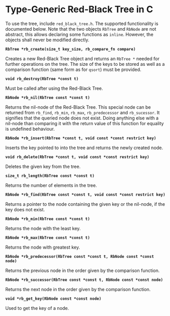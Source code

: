 # Type-Generic Red-Black Tree in C

To use the tree, include `red_black_tree.h`. The supported functionality is documented below. Note that the two objects `RbTree` and `RbNode` are not abstract, this allows declaring some functions as `inline`. However, the objects shall never be modified directly.

**`RbTree *rb_create(size_t key_size, rb_compare_fn compare)`**

Creates a new Red-Black Tree object and returns an `RbTree *` needed for further operations on the tree. The size of the keys to be stored as well as a comparison function (same form as for `qsort`) must be provided.

**`void rb_destroy(RbTree *const t)`**

Must be called after using the Red-Black Tree.

**`RbNode *rb_nil(RbTree const *const t)`**

Returns the nil-node of the Red-Black Tree. This special node can be returned from `rb_find`, `rb_min`, `rb_max`, `rb_predecessor` and `rb_sucessor`. It signifies that the queried node does not exist. Doing anything else with a nil-node than comparing it with the return value of this function for equality is undefined behaviour.

**`RbNode *rb_insert(RbTree *const t, void const *const restrict key)`**

Inserts the key pointed to into the tree and returns the newly created node.

**`void rb_delete(RbTree *const t, void const *const restrict key)`**

Deletes the given key from the tree.

**`size_t rb_length(RbTree const *const t)`**

Returns the number of elements in the tree.

**`RbNode *rb_find(RbTree const *const t, void const *const restrict key)`**

Returns a pointer to the node containing the given key or the nil-node, if the key does not exist.

**`RbNode *rb_min(RbTree const *const t)`**

Returns the node with the least key. 

**`RbNode *rb_max(RbTree const *const t)`**

Returns the node with greatest key.

**`RbNode *rb_predecessor(RbTree const *const t, RbNode const *const node)`**

Returns the previous node in the order given by the comparison function.

**`RbNode *rb_successor(RbTree const *const t, RbNode const *const node)`**

Returns the next node in the order given by the comparison function.

**`void *rb_get_key(RbNode const *const node)`**

Used to get the key of a node.
